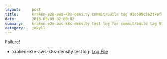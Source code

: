 ```yaml
---
layout:     post
title:      kraken-e2e-aws-k8s-density commit/build tag 91e595c56217efce19eb51afb72a58232ad4135a
date:       2016-09-09 02:00:02
summary:    kraken-e2e-aws-k8s-density test log for commit/build tag 91e595c56217efce19eb51afb72a58232ad4135a.
category:   jekyll
---
```


Failure!

- kraken-e2e-aws-k8s-density test log: [Log File](http://s3-us-west-2.amazonaws.com/kraken-e2e-logs/pipelet.kubeme.io/kraken-e2e-aws-k8s-density/8/build-log.txt)

